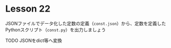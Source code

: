 # Lesson 22

JSONファイルでデータ化した定数の定義（`const.json`）から、定数を定義したPythonスクリプト（`const.py`）を出力しましょう  

TODO JSONをdict等へ変換
